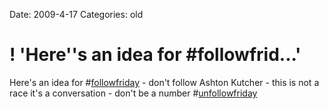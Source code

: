 Date: 2009-4-17
Categories: old

# ! 'Here''s an idea for #followfrid...'

Here's an idea for #<a href="http://search.twitter.com/search?q=%23followfriday">followfriday</a> - don't follow Ashton Kutcher - this is not a race it's a conversation - don't be a number #<a href="http://search.twitter.com/search?q=%23unfollowfriday">unfollowfriday</a>
